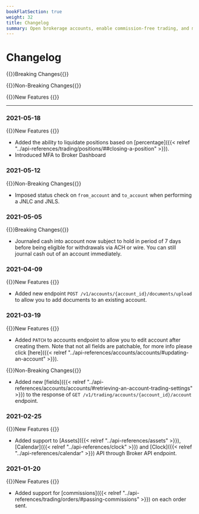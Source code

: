 ```yaml
---
bookFlatSection: true
weight: 32
title: Changelog
summary: Open brokerage accounts, enable commission-free trading, and manage the ongoing user experience with Alpaca Broker API
---
```


# Changelog

{{<hint danger>}}Breaking Changes{{</hint>}}

{{<hint warning>}}Non-Breaking Changes{{</hint>}}

{{<hint info>}}New Features {{</hint>}}

---

### **2021-05-18**

{{<hint info>}}New Features {{</hint>}}

- Added the ability to liquidate positions based on [percentage]({{< relref "../api-references/trading/positions/##closing-a-position" >}}).
- Introduced MFA to Broker Dashboard

### **2021-05-12**

{{<hint warning>}}Non-Breaking Changes{{</hint>}}

- Imposed status check on `from_account` and `to_account` when performing a JNLC and JNLS.

### **2021-05-05**

{{<hint danger>}}Breaking Changes{{</hint>}}

- Journaled cash into account now subject to hold in period of 7 days before being eligible for withdrawals via ACH or wire. You can still journal cash out of an account immediately.

### **2021-04-09**

{{<hint info>}}New Features {{</hint>}}

- Added new endpoint `POST /v1/accounts/{account_id}/documents/upload` to allow you to add documents to an existing account.

### **2021-03-19**

{{<hint info>}}New Features {{</hint>}}

- Added `PATCH` to accounts endpoint to allow you to edit account after creating them. Note that not all fields are patchable, for more info please click [here]({{< relref "../api-references/accounts/accounts/#updating-an-account" >}}).

{{<hint warning>}}Non-Breaking Changes{{</hint>}}

- Added new [fields]({{< relref "../api-references/accounts/accounts/#retrieving-an-account-trading-settings" >}}) to the response of `GET /v1/trading/accounts/{account_id}/account` endpoint.

### **2021-02-25**

{{<hint info>}}New Features {{</hint>}}

- Added support to [Assets]({{< relref "../api-references/assets" >}}), [Calendar]({{< relref "../api-references/clock" >}}) and [Clock]({{< relref "../api-references/calendar" >}}) API through Broker API endpoint.

### **2021-01-20**

{{<hint info>}}New Features {{</hint>}}

- Added support for [commissions]({{< relref "../api-references/trading/orders/#passing-commissions" >}}) on each order sent.
